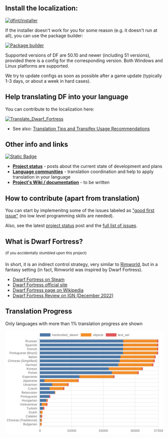 ## Install the localization:

[![dfint/installer](https://img.shields.io/badge/dfint%2Finstaller-forestgreen?style=for-the-badge)
](https://github.com/dfint/installer)

If the installer doesn't work for you for some reason (e.g. it doesn't run at all), you can use the package builder:

[![Package builder](https://img.shields.io/badge/Package%20builder-blue?style=for-the-badge)
](https://dfint-package-build.streamlit.app/)

Supported versions of DF are 50.10 and newer (including 51 versions), provided there is a config for the corresponding version. Both Windows and Linux platforms are supported.

We try to update configs as soon as possible after a game update (typically 1-3 days, or about a week in hard cases).

## Help translating DF into your language

You can contribute to the localization here:

[![Translate_Dwarf_Fortress](https://img.shields.io/badge/Translate_Dwarf_Fortress-blue?style=for-the-badge&logo=transifex)](https://app.transifex.com/dwarf-fortress-translation/dwarf-fortress-steam)

* See also: [Translation Tips and Transifex Usage Recommendations](https://github.com/dfint/.github/wiki/Translation-Tips-and-Transifex-Usage-Recommendations)

## Other info and links

[![Static Badge](https://img.shields.io/badge/discussions-8A2BE2?style=for-the-badge&logo=github)](https://github.com/dfint/.github/discussions)

* [**Project status**](https://github.com/orgs/dfint/discussions?discussions_q=label%3Aproject-status) - posts about the current state of development and plans
* [**Language communities**](https://github.com/orgs/dfint/discussions/10) - translation coordination and help to apply translation in your language
* [**Project's Wiki / documentation**](https://github.com/dfint/.github/wiki) - to be written

## How to contribute (apart from translation)

You can start by implemenitng some of the issues labeled as ["good first issue"](https://github.com/search?q=org%3Adfint%20is%3Aissue%20is%3Aopen%20label%3A%22good%20first%20issue%22%20&type=issues) (no low level programming skills are needed).

Also, see the latest [project status](https://github.com/orgs/dfint/discussions?discussions_q=label%3Aproject-status) post and the [full list of issues](https://github.com/search?q=org%3Adfint+is%3Aissue+is%3Aopen+archived%3Afalse&type=issues).

## What is Dwarf Fortress?

<sup>(if you accidentally stumbled upon this project)</sup>

In short, it is an indirect control strategy, very similar to [Rimworld](https://store.steampowered.com/app/294100/RimWorld/), but in a fantasy setting (in fact, Rimworld was inspired by Dwarf Fortress).

* [Dwarf Fortress on Steam](https://store.steampowered.com/app/975370/Dwarf_Fortress/)
* [Dwarf Fortress official site](https://www.bay12games.com/dwarves/)
* [Dwarf Fortress page on Wikipedia](https://en.wikipedia.org/wiki/Dwarf_Fortress)
* [Dwarf Fortress Review on IGN (December 2022)](https://www.ign.com/articles/dwarf-fortress-review)

## Translation Progress

Only languages with more than 1% translation progress are shown

[![Chart][1]][2]

  [1]: https://raw.githubusercontent.com/dfint/df_translation_stats/main/diagrams/dwarf-fortress-steam.svg
  [2]: https://app.transifex.com/dwarf-fortress-translation/dwarf-fortress-steam
